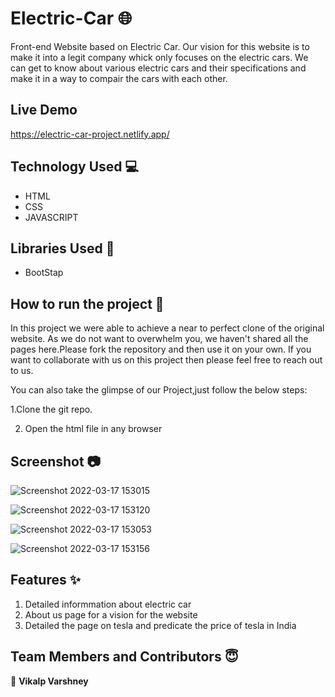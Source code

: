# Electric-Car 🌐
Front-end Website based on Electric Car. Our vision for this website is to make it into a legit company whick only focuses on the electric cars. We can get to know about various electric cars and their specifications and make it in a way to compair the cars with each other.

## Live Demo

https://electric-car-project.netlify.app/

## Technology Used 💻

 - HTML
 - CSS
 - JAVASCRIPT

## Libraries Used 🌟

- BootStap

## How to run the project 📑

In this project we were able to achieve a near to perfect clone of the original website. As we do not want to overwhelm you, we haven't shared all the pages here.Please fork the repository and then use it on your own. If you want to collaborate with us on this project then please feel free to reach out to us.

You can also take the glimpse of our Project,just follow the below steps:

1.Clone the git repo.

2. Open the html file in any browser

## Screenshot 📷
![Screenshot 2022-03-17 153015](https://user-images.githubusercontent.com/97031223/158785919-db610657-af1c-428a-b7a5-63ece911c3c6.png)

![Screenshot 2022-03-17 153120](https://user-images.githubusercontent.com/97031223/158786486-b8015315-8516-4555-8552-8bde44ebdd70.png)

![Screenshot 2022-03-17 153053](https://user-images.githubusercontent.com/97031223/158786629-7f05054d-b865-4761-9632-7554a4688a3d.png)

![Screenshot 2022-03-17 153156](https://user-images.githubusercontent.com/97031223/158786718-07da6cb0-5e97-43c7-8816-b3297913967c.png)

## Features ✨

1. Detailed informmation about electric car
2. About us page for a vision for the website
3. Detailed the page on tesla and predicate the price of tesla in India

## Team Members and Contributors 😇

👤 **Vikalp Varshney**
